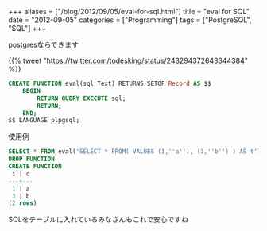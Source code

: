 +++
aliases = ["/blog/2012/09/05/eval-for-sql.html"]
title = "eval for SQL"
date = "2012-09-05"
categories = ["Programming"]
tags = ["PostgreSQL", "SQL"]
+++

<!--more-->

postgresならできます

{{% tweet "https://twitter.com/todesking/status/243294372643344384" %}}

```sql
CREATE FUNCTION eval(sql Text) RETURNS SETOF Record AS $$
    BEGIN
        RETURN QUERY EXECUTE sql;
        RETURN;
    END;
$$ LANGUAGE plpgsql;
```

使用例

```sql
SELECT * FROM eval('SELECT * FROM( VALUES (1,''a''), (3,''b'') ) AS t') AS (i Int, c Text);
DROP FUNCTION
CREATE FUNCTION
 i | c
---+---
 1 | a
 3 | b
(2 rows)
```

SQLをテーブルに入れているみなさんもこれで安心ですね
